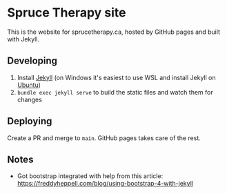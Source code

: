 # Spruce Therapy site

This is the website for sprucetherapy.ca, hosted by GitHub pages and built with Jekyll.

## Developing

1. Install [Jekyll](https://jekyllrb.com/docs/) (on Windows it's easiest to use WSL and install Jekyll on [Ubuntu](https://jekyllrb.com/docs/installation/ubuntu/))
2. `bundle exec jekyll serve` to build the static files and watch them for changes

## Deploying

Create a PR and merge to `main`. GitHub pages takes care of the rest.

## Notes

- Got bootstrap integrated with help from this article: https://freddyheppell.com/blog/using-bootstrap-4-with-jekyll
